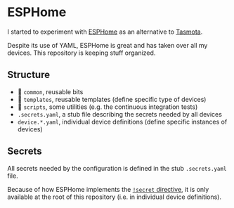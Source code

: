 # ESPHome

I started to experiment with [ESPHome][esphome] as an alternative to [Tasmota][tasmota].

Despite its use of YAML, ESPHome is great and has taken over all my devices. This repository is keeping stuff organized.

## Structure

- 📁 `common`, reusable bits
- 📁 `templates`, reusable templates (define specific type of devices)
- 📁 `scripts`, some utilities (e.g. the continuous integration tests)
- `.secrets.yaml`, a stub file describing the secrets needed by all devices
- `device.*.yaml`, individual device definitions (define specific instances of devices)

## Secrets

All secrets needed by the configuration is defined in the stub `.secrets.yaml` file.

Because of how ESPHome implements the [`!secret` directive][secret], it is only available at the root of this repository (i.e. in individual device definitions).

<!-- References: -->
[esphome]: https://esphome.io/
[tasmota]: https://tasmota.github.io/docs/
[secret]: https://esphome.io/guides/faq.html?highlight=secret